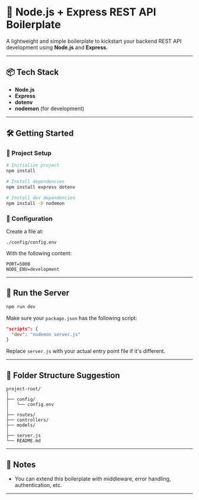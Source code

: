 
# 🚀 Node.js + Express REST API Boilerplate

A lightweight and simple boilerplate to kickstart your backend REST API development using **Node.js** and **Express**.

---

## 📦 Tech Stack

- **Node.js**
- **Express**
- **dotenv**
- **nodemon** (for development)

---

## 🛠️ Getting Started

### 📁 Project Setup

```bash
# Initialize project
npm install

# Install dependencies
npm install express dotenv

# Install dev dependencies
npm install -D nodemon
```

### 📄 Configuration

Create a file at:

```
./config/config.env
```

With the following content:

```env
PORT=5000
NODE_ENV=development
```

---

## 🚀 Run the Server

```bash
npm run dev
```

Make sure your `package.json` has the following script:

```json
"scripts": {
  "dev": "nodemon server.js"
}
```

Replace `server.js` with your actual entry point file if it's different.

---

## 📁 Folder Structure Suggestion

```
project-root/
│
├── config/
│   └── config.env
│
├── routes/
├── controllers/
├── models/
│
├── server.js
└── README.md
```

---

## 📌 Notes

- You can extend this boilerplate with middleware, error handling, authentication, etc.

---
